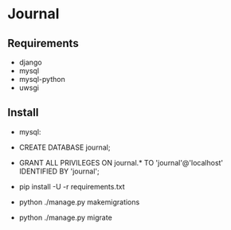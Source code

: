 Journal
=======

Requirements
------------

  - django
  - mysql
  - mysql-python
  - uwsgi

Install
------------
  - mysql:
  - CREATE DATABASE journal;
  - GRANT ALL PRIVILEGES ON journal.* TO 'journal'@'localhost' IDENTIFIED BY 'journal';
  
  - pip install -U -r requirements.txt
  - python ./manage.py makemigrations
  - python ./manage.py migrate
